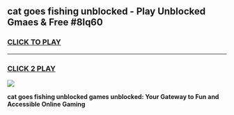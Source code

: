 
## cat goes fishing unblocked - Play Unblocked Gmaes & Free #8lq60
<h3>
<a href="https://news.freeplayer.one?title=cat_goes_fishing_unblocked&ref=24F">CLICK TO PLAY</a></h3>
<hr>

<h3>
<a href="https://news.freeplayer.one?title=cat_goes_fishing_unblocked&ref=24F">CLICK 2 PLAY</a>
  
</h3>

<a href="https://news.freeplayer.one?title=cat_goes_fishing_unblocked&ref=24F/"><img src="https://clearcache.store/games.png"></a>


**cat goes fishing unblocked games unblocked: Your Gateway to Fun and Accessible Online Gaming**
